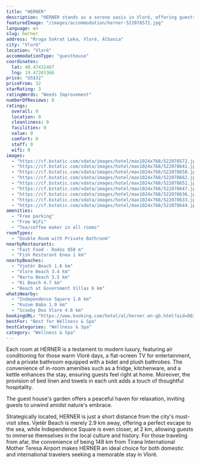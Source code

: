 ```yaml
---
title: "HERNER"
description: "HERNER stands as a serene oasis in Vlorë, offering guests a unique blend of comfort and convenience with its spa bath-equipped accommodations and easy access to the city's highlights."
featuredImage: "/images/accommodation/herner-522078572.jpg"
language: en
slug: herner
address: "Rruga Sokrat Leka, Vlorë, Albania"
city: "Vlorë"
location: "Vlorë"
accommodationType: "guesthouse"
coordinates:
  lat: 40.47432467
  lng: 19.47265366
price: "US$32"
priceFrom: 32
starRating: 3
ratingWords: "Needs Improvement"
numberOfReviews: 0
ratings:
  overall: 0
  location: 0
  cleanliness: 0
  facilities: 0
  value: 0
  comfort: 0
  staff: 0
  wifi: 0
images:
  - "https://cf.bstatic.com/xdata/images/hotel/max1024x768/522078572.jpg?k=45539bde271f617de112b4fb215c245b0202a10a24bc1716612d73cb946a377b&o=&hp=1"
  - "https://cf.bstatic.com/xdata/images/hotel/max1024x768/522078641.jpg?k=e381d57d2ae0e5513ebb2600c490f033f5c98cfb7889d4936bb56b561a29e587&o=&hp=1"
  - "https://cf.bstatic.com/xdata/images/hotel/max1024x768/522078658.jpg?k=08717d4e5196008edafd0ffe9eb0951cb5d964d766575293ffb4e0b795462ffd&o=&hp=1"
  - "https://cf.bstatic.com/xdata/images/hotel/max1024x768/522078662.jpg?k=dcf0428ba8336b46cf4e6c8ac977972181acc8047187c367cec265cdef786a8e&o=&hp=1"
  - "https://cf.bstatic.com/xdata/images/hotel/max1024x768/522078651.jpg?k=9aee07e17acd843e3d196aaeca0eabc802c0d5883fd00ad8b56ac75f9f4d6262&o=&hp=1"
  - "https://cf.bstatic.com/xdata/images/hotel/max1024x768/522078647.jpg?k=e7330295bd3ad54c6d7c05653a4f395e308e943c2765376f8637c6235e653478&o=&hp=1"
  - "https://cf.bstatic.com/xdata/images/hotel/max1024x768/522078636.jpg?k=28cda9ebcefcb90117c03d02763e8dfd76a292b90585afe3ef32f2a75199f5f0&o=&hp=1"
  - "https://cf.bstatic.com/xdata/images/hotel/max1024x768/522078633.jpg?k=c872956a1874abf85f6956342213cadecef5c4b44bef6182075990be70d5c2b5&o=&hp=1"
  - "https://cf.bstatic.com/xdata/images/hotel/max1024x768/522078644.jpg?k=a94e881e56309a7a9104ed6849ea977018ad48eb8a01d41c11cf77f38497abe5&o=&hp=1"
amenities:
  - "Free parking"
  - "Free WiFi"
  - "Tea/coffee maker in all rooms"
roomTypes:
  - "Double Room with Private Bathroom"
nearbyRestaurants:
  - "Fast Food - Rodos 850 m"
  - "Fish Restorant Enea 1 km"
nearbyBeaches:
  - "Vjetër Beach 1.6 km"
  - "Vlore Beach 3.4 km"
  - "Narta Beach 3.5 km"
  - "Ri Beach 4.7 km"
  - "Beach at Government Villas 6 km"
whatsNearby:
  - "Independence Square 1.6 km"
  - "Kuzum Baba 1.9 km"
  - "Scooby Doo Vlore 4.6 km"
bookingURL: "https://www.booking.com/hotel/al/herner.en-gb.html?aid=8035640"
bestFor: "Best for Wellness & Spa"
bestCategories: "Wellness & Spa"
category: "Wellness & Spa"
---
```


Each room at HERNER is a testament to modern luxury, featuring air conditioning for those warm Vlorë days, a flat-screen TV for entertainment, and a private bathroom equipped with a bidet and plush bathrobes. The convenience of in-room amenities such as a fridge, kitchenware, and a kettle enhances the stay, ensuring guests feel right at home. Moreover, the provision of bed linen and towels in each unit adds a touch of thoughtful hospitality.

The guest house's garden offers a peaceful haven for relaxation, inviting guests to unwind amidst nature's embrace. 

Strategically located, HERNER is just a short distance from the city's must-visit sites. Vjetër Beach is merely 2.9 km away, offering a perfect escape to the sea, while Independence Square is even closer, at 2 km, allowing guests to immerse themselves in the local culture and history. For those traveling from afar, the convenience of being 148 km from Tirana International Mother Teresa Airport makes HERNER an ideal choice for both domestic and international travelers seeking a memorable stay in Vlorë.